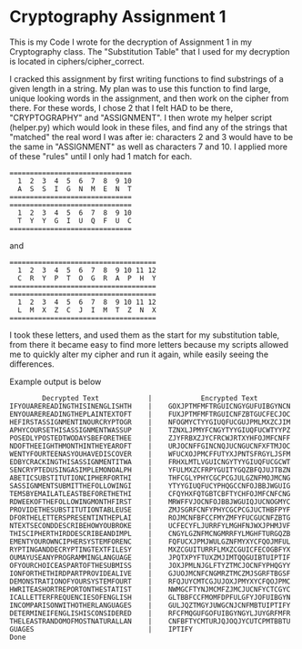 # Cryptography Assignment 1

This is my Code I wrote for the decryption of Assignment 1 in my Cryptography class.
The "Substitution Table" that I used for my decryption is located in ciphers/cipher_correct.

I cracked this assignment by first writing functions to find substrings of a given length in a string.
My plan was to use this function to find large, unique looking words in the assignment, and then work on the cipher from
there.  For these words, I chose 2 that I felt HAD to be there, "CRYPTOGRAPHY" and "ASSIGNMENT".  I then wrote my helper
script (helper.py) which would look in these files, and find any of the strings that "matched" the real word I was after
ie: characters 2 and 3 would have to be the same in "ASSIGNMENT" as well as characters 7 and 10.  I applied more of 
these "rules" until I only had 1 match for each. 

```
==============================
  1  2  3  4  5  6  7  8  9 10
  A  S  S  I  G  N  M  E  N  T
==============================
==============================
  1  2  3  4  5  6  7  8  9 10
  T  Y  Y  G  I  U  Q  F  U  C
==============================
```

and

```
====================================
  1  2  3  4  5  6  7  8  9 10 11 12
  C  R  Y  P  T  O  G  R  A  P  H  Y
====================================
====================================
  1  2  3  4  5  6  7  8  9 10 11 12
  L  M  X  Z  C  J  I  M  T  Z  N  X
====================================
```

I took these letters, and used them as the start for my substitution table, from there it became easy to find more 
letters because my scripts allowed me to quickly alter my cipher and run it again, while easily seeing the differences.

Example output is below
```
        Decrypted Text            |            Encrypted Text        
IFYOUAREREADINGTHISINENGLISHTH    |    GOXJPTMFMFTRGUICNGYGUFUIBGYNCN
ENYOUAREREADINGTHEPLAINTEXTOFT    |    FUXJPTMFMFTRGUICNFZBTGUCFECJOC
HEFIRSTASSIGNMENTINOURCRYPTOGR    |    NFOGMYCTYYGIUQFUCGUJPMLMXZCJIM
APHYCOURSETHISASSIGNMENTWASSUP    |    TZNXLJPMYFCNGYTYYGIUQFUCWTYYPZ
POSEDLYPOSTEDTWODAYSBEFORETHEE    |    ZJYFRBXZJYCFRCWJRTXYHFOJMFCNFF
NDOFTHEEIGHTHMONTHINTHEYEAROFT    |    URJOCNFFGINCNQJUCNGUCNFXFTMJOC
WENTYFOURTEENASYOUHAVEDISCOVER    |    WFUCXOJPMCFFUTYXJPNTSFRGYLJSFM
EDBYCRACKINGTHISASSIGNMENTITWA    |    FRHXLMTLVGUICNGYTYYGIUQFUCGCWT
SENCRYPTEDUSINGASIMPLEMONOALPH    |    YFULMXZCFRPYGUITYGQZBFQJUJTBZN
ABETICSUBSTITUTIONCIPHERFORTHI    |    THFCGLYPHYCGCPCGJULGZNFMOJMCNG
SASSIGNMENTSUBMITTHEFOLLOWINGI    |    YTYYGIUQFUCYPHQGCCNFOJBBJWGUIG
TEMSBYEMAILATLEASTBEFORETHETHI    |    CFQYHXFQTGBTCBFTYCHFOJMFCNFCNG
RDWEEKOFTHEFOLLOWINGMONTHFIRST    |    MRWFFVJOCNFOJBBJWGUIQJUCNOGMYC
PROVIDETHESUBSTITUTIONTABLEUSE    |    ZMJSGRFCNFYPHYCGCPCGJUCTHBFPYF
DFORTHELETTERSPRESENTINTHEPLAI    |    ROJMCNFBFCCFMYZMFYFUCGUCNFZBTG
NTEXTSECONDDESCRIBEHOWYOUBROKE    |    UCFECYFLJURRFYLMGHFNJWXJPHMJVF
THISCIPHERTHIRDDESCRIBEANDIMPL    |    CNGYLGZNFMCNGMRRFYLMGHFTURGQZB
EMENTYOUROWNCIPHERSYSTEMFORENC    |    FQFUCXJPMJWULGZNFMYXYCFQOJMFUL
RYPTINGANDDECRYPTINGTEXTFILESY    |    MXZCGUITURRFLMXZCGUICFECOGBFYX
OUMAYUSEANYPROGRAMMINGLANGUAGE    |    JPQTXPYFTUXZMJIMTQQGUIBTUIPTIF
OFYOURCHOICEASPARTOFTHESUBMISS    |    JOXJPMLNJGLFTYZTMCJOCNFYPHQGYY
IONFORTHETHIRDPARTPROVIDEALIVE    |    GJUOJMCNFCNGMRZTMCZMJSGRFTBGSF
DEMONSTRATIONOFYOURSYSTEMFOURT    |    RFQJUYCMTCGJUJOXJPMYXYCFQOJPMC
HWRITEASHORTREPORTONTHESTATIST    |    NWMGCFTYNJMCMFZJMCJUCNFYCTCGYC
ICALLETTERFREQUENCIESOFENGLISH    |    GLTBBFCCFMOMFDPFULGFYJOFUIBGYN
INCOMPARISONWITHOTHERLANGUAGES    |    GULJQZTMGYJUWGCNJCNFMBTUIPTIFY
DETERMINEIFENGLISHISCONSIDERED    |    RFCFMQGUFGOFUIBGYNGYLJUYGRFMFR
THELEASTRANDOMOFMOSTNATURALLAN    |    CNFBFTYCMTURJQJOQJYCUTCPMTBBTU
GUAGES                            |    IPTIFY                        
Done
```